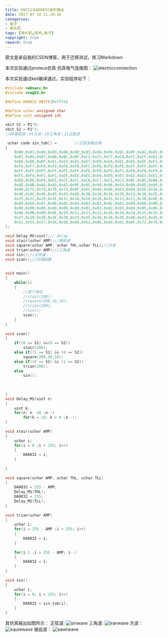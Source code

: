 ```yaml
---
title: 89C51与AD0832波形输出
date: 2017-07-18 21:39:10
categories: 
- 电子
- 单片机
tags: [单片机,技术,电子]
copyright: true
reward: true
---
```


原文是来自我的CSDN博客，用于迁移测试，练习Markdown

本次实验通过proteus仿真
仿真电气连接图：
![electricconnection](https://github.com/qy19941014/blogimage/raw/master/img/2017.7.18.1.jpg)
<!-- more -->
本次实验通过keil编译通过，实验程序如下：
```c
#include <absacc.h>  
#include <reg52.h>  
 
#define DA0832 XBYTE[0xfffe]  

#define uchar unsigned char  
#define uint unsigned int  

sbit S1 = P1^0;  
sbit S2 = P1^1;  
//00锯齿波；01方波；10三角波；11正弦波  

 uchar code sin_tab[] =        //正弦波输出表  
{  
    0x80,0x83,0x86,0x89,0x8D,0x90,0x93,0x96,0x99,0x9C,0x9F,0xA2,0xA5,0xA8,0xAB,0xAE,  
    0xB1,0xB4,0xB7,0xBA,0xBC,0xBF,0xC2,0xC5,0xC7,0xCA,0xCC,0xCF,0xD1,0xD4,0xD6,0xD8,  
    0xDA,0xDD,0xDF,0xE1,0xE3,0xE5,0xE7,0xE9,0xEA,0xEC,0xEE,0xEF,0xF1,0xF2,0xF4,0xF5,  
    0xF6,0xF7,0xF8,0xF9,0xFA,0xFB,0xFC,0xFD,0xFD,0xFE,0xFF,0xFF,0xFF,0xFF,0xFF,0xFF,  
    0xFF,0xFF,0xFF,0xFF,0xFF,0xFF,0xFE,0xFD,0xFD,0xFC,0xFB,0xFA,0xF9,0xF8,0xF7,0xF6,  
    0xF5,0xF4,0xF2,0xF1,0xEF,0xEE,0xEC,0xEA,0xE9,0xE7,0xE5,0xE3,0xE1,0xDF,0xDD,0xDA,  
    0xD8,0xD6,0xD4,0xD1,0xCF,0xCC,0xCA,0xC7,0xC5,0xC2,0xBF,0xBC,0xBA,0xB7,0xB4,0xB1,  
    0xAE,0xAB,0xA8,0xA5,0xA2,0x9F,0x9C,0x99,0x96,0x93,0x90,0x8D,0x89,0x86,0x83,0x80,  
    0x80,0x7C,0x79,0x76,0x72,0x6F,0x6C,0x69,0x66,0x63,0x60,0x5D,0x5A,0x57,0x55,0x51,  
    0x4E,0x4C,0x48,0x45,0x43,0x40,0x3D,0x3A,0x38,0x35,0x33,0x30,0x2E,0x2B,0x29,0x27,  
    0x25,0x22,0x20,0x1E,0x1C,0x1A,0x18,0x16,0x15,0x13,0x11,0x10,0x0E,0x0D,0x0B,0x0A,  
    0x09,0x08,0x07,0x06,0x05,0x04,0x03,0x02,0x02,0x01,0x00,0x00,0x00,0x00,0x00,0x00,  
    0x00,0x00,0x00,0x00,0x00,0x00,0x01,0x02,0x02,0x03,0x04,0x05,0x06,0x07,0x08,0x09,  
    0x0A,0x0B,0x0D,0x0E,0x10,0x11,0x13,0x15,0x16,0x18,0x1A,0x1C,0x1E,0x20,0x22,0x25,  
    0x27,0x29,0x2B,0x2E,0x30,0x33,0x35,0x38,0x3A,0x3D,0x40,0x43,0x45,0x48,0x4C,0x4E,  
    0x51,0x55,0x57,0x5A,0x5D,0x60,0x63,0x66,0x69,0x6C,0x6F,0x72,0x76,0x79,0x7C,0x7E  
};  
  
void Delay_MS(uint);// delay   
void stair(uchar AMP);//锯齿波   
void square(uchar AMP, uchar THL,uchar TLL);//方波   
void trian(uchar AMP);//三角波   
void sin();//正弦波   
void scan();//扫描函数   
  
  
void main()  
{     
    while(1)  
    {  
        //逐个测试   
        //stair(200);  
        //square(200,10,10);  
        //trian(200);  
        //sin();  
        scan();  
    }  
}  
  
void scan()  
{  
    if((0 == S1) &&(0 == S2))  
        stair(200);  
    else if((1 == S1) && (0 == S2))  
        square(200,10,10);  
    else if((0 == S1) && (1 == S2))  
        trian(200);  
    else  
        sin();  
          
          
      
}  
void Delay_MS(uint n)  
{  
    uint k;  
    for(n; n  >0 ;n--)  
        for(k = 10; k > 0 ;k--);  
}  
  
void stair(uchar AMP)  
{  
    uchar i;  
    for(i = 0 ;i < 255; i++)  
    {  
        DA0832 = i;  
    }  
       
}  
  
void square(uchar AMP, uchar THL, uchar TLL)  
{  
    DA0832 = 255 - AMP;  
    Delay_MS(THL);  
    DA0832 = 255;  
    Delay_MS(TLL);  
}  
  
void trian(uchar AMP)  
{  
    uchar i;  
    for(i = 255 - AMP ;i < 255; i++)  
    {  
        DA0832 = i;  
    }  
      
    for(i-1 ;i > 255 - AMP; i--)  
    {  
        DA0832 = i;  
    }  
}  
  
void sin()  
{  
    uchar i;  
    for(i = 0; i < 255; i++)  
    {  
        DA0832 = sin_tab[i];  
    }  
}   
```

其仿真输出如图所示：
正弦波:
![sinwave](https://github.com/qy19941014/blogimage/raw/master/img/2017.7.18.2.jpg)
三角波:
![tranwave](https://github.com/qy19941014/blogimage/raw/master/img/2017.7.18.3.jpg)
方波：
![squrewave](https://github.com/qy19941014/blogimage/raw/master/img/2017.7.18.4.jpg)
锯齿波：
![sawtwave](https://github.com/qy19941014/blogimage/raw/master/img/2017.7.18.5.jpg)

